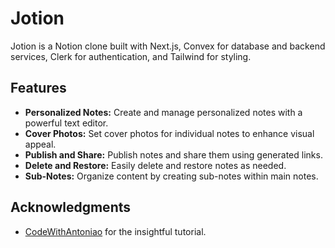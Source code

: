 # Jotion

Jotion is a Notion clone built with Next.js, Convex for database and backend services, Clerk for authentication, and Tailwind for styling. 

## Features

- **Personalized Notes:** Create and manage personalized notes with a powerful text editor.
- **Cover Photos:** Set cover photos for individual notes to enhance visual appeal.
- **Publish and Share:** Publish notes and share them using generated links.
- **Delete and Restore:** Easily delete and restore notes as needed.
- **Sub-Notes:** Organize content by creating sub-notes within main notes.



## Acknowledgments

- <a href="https://www.youtube.com/@codewithantonio">CodeWithAntoniao</a> for the insightful tutorial.


